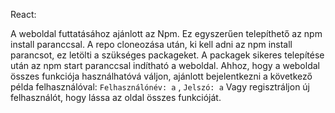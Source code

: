 React:

A weboldal futtatásához ajánlott az Npm. Ez egyszerűen telepíthető az npm install paranccsal. A repo cloneozása után, ki kell adni az npm install parancsot, ez letölti a szükséges packageket. A packagek sikeres telepítése után az npm start paranccsal indítható a weboldal.
Ahhoz, hogy a weboldal összes funkciója használhatóvá váljon, ajánlott bejelentkezni a következő példa felhasználóval: ```Felhasználónév: a``` , ```Jelszó: a```
Vagy regisztráljon új felhasználót, hogy lássa az oldal összes funkcióját.
